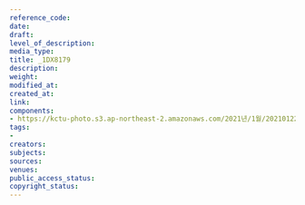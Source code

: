 ```yaml
---
reference_code: 
date: 
draft: 
level_of_description: 
media_type: 
title: _1DX8179
description: 
weight: 
modified_at: 
created_at: 
link: 
components:
- https://kctu-photo.s3.ap-northeast-2.amazonaws.com/2021년/1월/20210122_김진숙+보도행진+희망뚜벅이+20일차/_1DX8179.jpg
tags:
- 
creators: 
subjects: 
sources: 
venues: 
public_access_status: 
copyright_status: 
---
```

